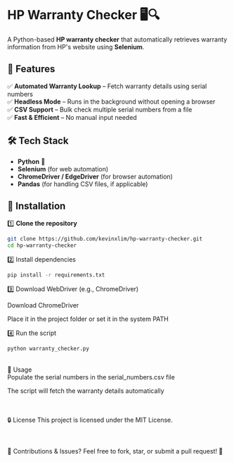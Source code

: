 # HP Warranty Checker 🖥️🔍  

A Python-based **HP warranty checker** that automatically retrieves warranty information from HP's website using **Selenium**.  

## 🚀 Features  
✅ **Automated Warranty Lookup** – Fetch warranty details using serial numbers  
✅ **Headless Mode** – Runs in the background without opening a browser  
✅ **CSV Support** – Bulk check multiple serial numbers from a file  
✅ **Fast & Efficient** – No manual input needed  

## 🛠 Tech Stack  
- **Python** 🐍  
- **Selenium** (for web automation)  
- **ChromeDriver / EdgeDriver** (for browser automation)  
- **Pandas** (for handling CSV files, if applicable)  

## 📌 Installation  
1️⃣ **Clone the repository**  
```bash
git clone https://github.com/kevinxlim/hp-warranty-checker.git
cd hp-warranty-checker
```
2️⃣ Install dependencies

```bash
pip install -r requirements.txt
```

3️⃣ Download WebDriver (e.g., ChromeDriver)

Download ChromeDriver

Place it in the project folder or set it in the system PATH

4️⃣ Run the script

```bash
python warranty_checker.py
```
<br>
🎯 Usage
<br>
Populate the serial numbers in the serial_numbers.csv file

The script will fetch the warranty details automatically

<br><br>
🔒 License
This project is licensed under the MIT License.

<br><br>
📌 Contributions & Issues? Feel free to fork, star, or submit a pull request! 🚀
